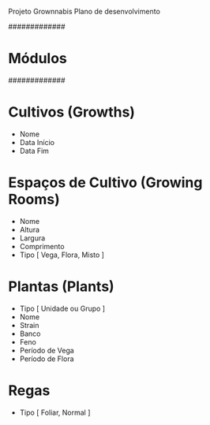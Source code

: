 Projeto Grownnabis
Plano de desenvolvimento

#############
#  Módulos  #
#############

# Cultivos (Growths)

- Nome
- Data Início
- Data Fim

# Espaços de Cultivo (Growing Rooms)

- Nome
- Altura
- Largura
- Comprimento
- Tipo [ Vega, Flora, Misto ]

# Plantas (Plants)

- Tipo [ Unidade ou Grupo ]
- Nome
- Strain
- Banco
- Feno
- Período de Vega 
- Período de Flora

# Regas

- Tipo [ Foliar, Normal ]

